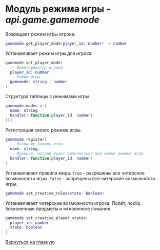 # Модуль режима игры - *api.game.gamemode*

Возращает режим игры игрока.

```lua
gamemode.get_player_mode(player_id: number) -> number
```

Устанавливает режим игры для игрока.

```lua
gamemode.set_player_mode(
  -- Идентификатор игрока
  player_id: number,
  -- Режим игры
  gamemode: string | number
)
```

Структура таблицы с режимами игры

```lua
gamemode.modes = {
  name: string,
  handler: function(player_id: number)
}[]
```

Регистрация своего режима игры.

```lua
gamemode.register(
  -- Название режима игры
  name: string,
  -- Функция, котрая будет выполняться при смене режима игры.
  handler: function(player_id: number)
)
```

Устанавливает правила мира.
`true` - разрешены все читерские возможности игры.
`false` - запрещены все читерские возможности игры.

```lua
gamemode.set_creative_rules(state: boolean)
```

Устанавливает читерские возможности игрока.
Полёт, noclip, бесконечные предметы и мгновенное ломание.

```lua
gamemode.set_creative_player_states(
  player_id: number,
  state: boolean
)
```

[Вернуться на главную](index.md)
